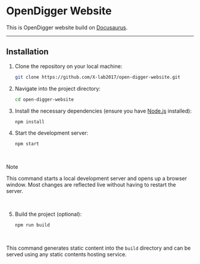 # OpenDigger Website

This is OpenDigger website build on [Docusaurus](https://docusaurus.io/).


---


## Installation

1. Clone the repository on your local machine:
    ```sh
    git clone https://github.com/X-lab2017/open-digger-website.git
    ```

2. Navigate into the project directory:
    ```sh
    cd open-digger-website
    ```

3. Install the necessary dependencies (ensure you have [Node.js](https://nodejs.org/en/) installed):
    ```sh
    npm install
    ```

4. Start the development server:
    ```sh
    npm start
    ```

<br/>

> [!NOTE]  
> This command starts a local development server and opens up a browser window. Most changes are reflected live without having to restart the server.

<br/>

5. Build the project (optional):
    ```sh
    npm run build
    ```

<br/>

This command generates static content into the `build` directory and can be served using any static contents hosting service.
